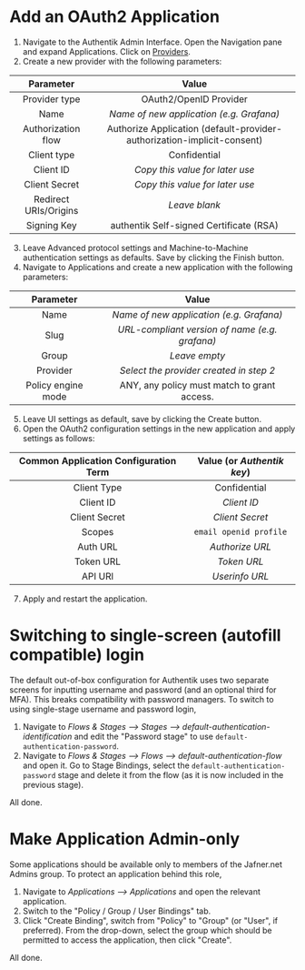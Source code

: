 # Add an OAuth2 Application
1. Navigate to the Authentik Admin Interface. Open the Navigation pane and expand Applications. Click on [Providers](https://authentik.jafner.net/if/admin/#/core/providers).
2. Create a new provider with the following parameters:

| Parameter | Value |
|:---------:|:-----:|
| Provider type | OAuth2/OpenID Provider |
| Name | *Name of new application (e.g. Grafana)* |
| Authorization flow | Authorize Application (default-provider-authorization-implicit-consent) |
| Client type | Confidential |
| Client ID | *Copy this value for later use* |
| Client Secret | *Copy this value for later use* |
| Redirect URIs/Origins | *Leave blank* |
| Signing Key | authentik Self-signed Certificate (RSA) |

3. Leave Advanced protocol settings and Machine-to-Machine authentication settings as defaults. Save by clicking the Finish button.
4. Navigate to Applications and create a new application with the following parameters:

| Parameter | Value |
|:---------:|:-----:|
| Name | *Name of new application (e.g. Grafana)* |
| Slug | *URL-compliant version of name (e.g. grafana)* |
| Group | *Leave empty* |
| Provider | *Select the provider created in step 2* |
| Policy engine mode | ANY, any policy must match to grant access. |

5. Leave UI settings as default, save by clicking the Create button.
6. Open the OAuth2 configuration settings in the new application and apply settings as follows:

| Common Application Configuration Term | Value (or *Authentik key*) |
|:-------------------------------------:|:--------------------------:|
| Client Type | Confidential |
| Client ID | *Client ID* |
| Client Secret | *Client Secret* |
| Scopes | `email openid profile` |
| Auth URL | *Authorize URL* |
| Token URL | *Token URL* |
| API URl | *Userinfo URL* |

7. Apply and restart the application.

# Switching to single-screen (autofill compatible) login
The default out-of-box configuration for Authentik uses two separate screens for inputting username and password (and an optional third for MFA). This breaks compatibility with password managers. To switch to using single-stage username and password login, 

1. Navigate to *Flows & Stages --> Stages --> default-authentication-identification* and edit the "Password stage" to use `default-authentication-password`. 
2. Navigate to *Flows & Stages --> Flows --> default-authentication-flow* and open it. Go to Stage Bindings, select the `default-authentication-password` stage and delete it from the flow (as it is now included in the previous stage). 

All done.

# Make Application Admin-only
Some applications should be available only to members of the Jafner.net Admins group. To protect an application behind this role, 

1. Navigate to *Applications --> Applications* and open the relevant application. 
2. Switch to the "Policy / Group / User Bindings" tab.
3. Click "Create Binding", switch from "Policy" to "Group" (or "User", if preferred). From the drop-down, select the group which should be permitted to access the application, then click "Create". 

All done.